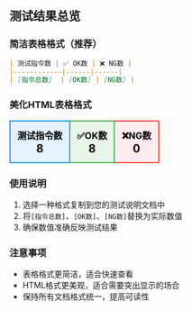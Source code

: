 ## 测试结果总览

### 简洁表格格式（推荐）
```markdown
| 测试指令数 | ✅ OK数 | ❌ NG数 |
|------------|------|------|
| [指令总数]  | [OK数] | [NG数] |
```

### 美化HTML表格格式

<table>
  <tr>
    <td style="padding: 12px; text-align: center; border: 2px solid #2196F3; background-color: #e3f2fd;">
      <strong style="font-size: 16px; color: #000000;">测试指令数</strong><br>
      <span style="font-size: 20px; font-weight: bold; color: #000000;">8</span>
    </td>
    <td style="padding: 12px; text-align: center; border: 2px solid #4CAF50; background-color: #e8f5e9;">
      <strong style="font-size: 16px; color: #000000;">✅OK数</strong><br>
      <span style="font-size: 20px; font-weight: bold; color: #000000;">8</span>
    </td>
    <td style="padding: 12px; text-align: center; border: 2px solid #f44336; background-color: #ffebee;">
      <strong style="font-size: 16px; color: #000000;">❌NG数</strong><br>
      <span style="font-size: 20px; font-weight: bold; color: #000000;">0</span>
    </td>
  </tr>
</table>

### 使用说明
1. 选择一种格式复制到您的测试说明文档中
2. 将`[指令总数]`、`[OK数]`、`[NG数]`替换为实际数值
3. 确保数值准确反映测试结果

### 注意事项
- 表格格式更简洁，适合快速查看
- HTML格式更美观，适合需要突出显示的场合
- 保持所有文档格式统一，提高可读性
